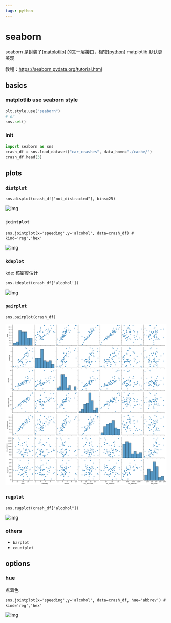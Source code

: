 ```yaml
---
tags: python
---
```

# seaborn

seaborn 是封装了[[matplotlib]] 的又一层接口，相较[[python]] matplotlib 默认更美观

教程：<https://seaborn.pydata.org/tutorial.html>

## basics

### matplotlib use seaborn style

```python
plt.style.use("seaborn")
# or
sns.set()
```

### init

```python
import seaborn as sns
crash_df = sns.load_dataset("car_crashes", data_home="./cache/")
crash_df.head(3)
```

## plots

### `distplot`

```jupyter-python
sns.displot(crash_df["not_distracted"], bins=25)
```

![img](../../attachments/sns2.png)

### `jointplot`

```jupyter-python
sns.jointplot(x='speeding',y='alcohol', data=crash_df) # kind='reg','hex'
```

![img](../../attachments/sns1.png)

### `kdeplot`

kde: 核密度估计

```jupyter-python
sns.kdeplot(crash_df['alcohol'])
```

![img](../../attachments/sns5.png)

### `pairplot`

```jupyter-python
sns.pairplot(crash_df)
```

![img](.../../attachments/sns4.png)

### `rugplot`

```jupyter-python
sns.rugplot(crash_df["alcohol"])
```

![img](../../attachments/9b946f9e0d697f1e44f0b0d3aae216b18b4a679d.png)

### others

- `barplot`
- `countplot`

## options

### hue

点着色

```jupyter-python
sns.jointplot(x='speeding',y='alcohol', data=crash_df, hue='abbrev') # kind='reg','hex'
```

![img](../../attachments/sns3.png)

[//begin]: # "Autogenerated link references for markdown compatibility"
[matplotlib]: matplotlib.md "matplotlib"
[python]: ../python.md "python"
[//end]: # "Autogenerated link references"
